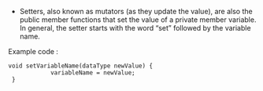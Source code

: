 - Setters, also known as mutators (as they update the value), are also the public member functions that set the value of a private member variable. In general, the setter starts with the word “set” followed by the variable name. 

Example code :
```
void setVariableName(dataType newValue) { 
            variableName = newValue;
 }
```
